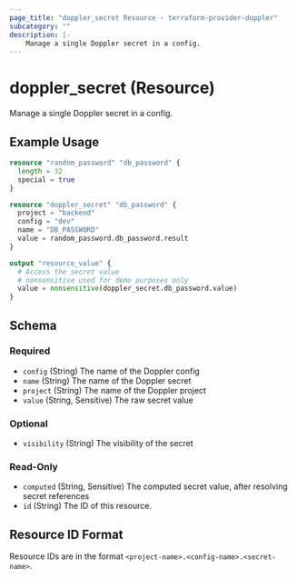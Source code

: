 ```yaml
---
page_title: "doppler_secret Resource - terraform-provider-doppler"
subcategory: ""
description: |-
	Manage a single Doppler secret in a config.
---
```


# doppler_secret (Resource)

Manage a single Doppler secret in a config.

## Example Usage

```terraform
resource "random_password" "db_password" {
  length = 32
  special = true
}

resource "doppler_secret" "db_password" {
  project = "backend"
  config = "dev"
  name = "DB_PASSWORD"
  value = random_password.db_password.result
}

output "resource_value" {
  # Access the secret value
  # nonsensitive used for demo purposes only
  value = nonsensitive(doppler_secret.db_password.value)
}
```

<!-- schema generated by tfplugindocs -->
## Schema

### Required

- `config` (String) The name of the Doppler config
- `name` (String) The name of the Doppler secret
- `project` (String) The name of the Doppler project
- `value` (String, Sensitive) The raw secret value

### Optional

- `visibility` (String) The visibility of the secret

### Read-Only

- `computed` (String, Sensitive) The computed secret value, after resolving secret references
- `id` (String) The ID of this resource.

## Resource ID Format

Resource IDs are in the format `<project-name>.<config-name>.<secret-name>`.
